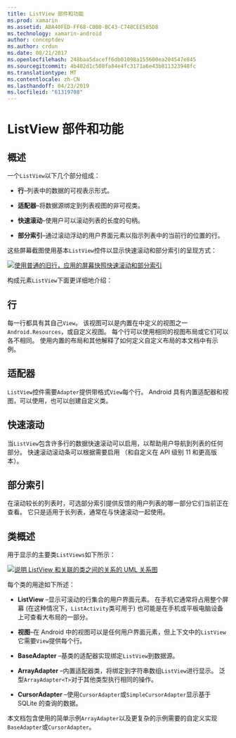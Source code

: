 ```yaml
---
title: ListView 部件和功能
ms.prod: xamarin
ms.assetid: ABA40FED-FF68-C0B0-BC43-C748CEE585D8
ms.technology: xamarin-android
author: conceptdev
ms.author: crdun
ms.date: 08/21/2017
ms.openlocfilehash: 248baa5daceff6db01098a155600ea204547e845
ms.sourcegitcommit: 4b402d1c508fa84e4fc3171a6e43b811323948fc
ms.translationtype: MT
ms.contentlocale: zh-CN
ms.lasthandoff: 04/23/2019
ms.locfileid: "61319708"
---
```

# <a name="listview-parts-and-functionality"></a>ListView 部件和功能


## <a name="overview"></a>概述

一个`ListView`以下几个部分组成：

- **行**&ndash;列表中的数据的可视表示形式。

- **适配器**&ndash;将数据源绑定到列表视图的非可视类。

- **快速滚动**&ndash;使用户可以滚动列表的长度的句柄。

- **部分索引**&ndash;通过滚动浮动的用户界面元素以指示列表中的当前行的位置的行。

这些屏幕截图使用基本`ListView`控件以显示快速滚动和部分索引的呈现方式：

[![使用普通的旧行，应用的屏幕快照快速滚动和部分索引](parts-and-functionality-images/listviewparts.png)](parts-and-functionality-images/listviewparts.png#lightbox)

构成元素`ListView`下面更详细地介绍：


## <a name="rows"></a>行

每一行都具有其自己`View`。 该视图可以是内置在中定义的视图之一`Android.Resources`，或自定义视图。 每个行可以使用相同的视图布局或它们可以各不相同。 使用内置的布局和其他解释了如何定义自定义布局的本文档中有示例。


## <a name="adapter"></a>适配器

`ListView`控件需要`Adapter`提供带格式`View`每个行。 Android 具有内置适配器和视图，可以使用，也可以创建自定义类。


## <a name="fast-scrolling"></a>快速滚动

当`ListView`包含许多行的数据快速滚动可以启用，以帮助用户导航到列表的任何部分。 快速滚动滚动条可以根据需要启用 （和自定义在 API 级别 11 和更高版本）。


## <a name="section-index"></a>部分索引

在滚动较长的列表时，可选部分索引提供反馈的用户列表的哪一部分它们当前正在查看。 它只是适用于长列表，通常在与快速滚动一起使用。


## <a name="classes-overview"></a>类概述

用于显示的主要类`ListViews`如下所示：

[![说明 ListView 和关联的类之间的关系的 UML 关系图](parts-and-functionality-images/image2.png)](parts-and-functionality-images/image2.png#lightbox)

每个类的用途如下所述：

- **ListView** &ndash;显示可滚动的行集合的用户界面元素。 在手机它通常将占用整个屏幕 (在这种情况下，`ListActivity`类可用于) 也可能是在手机或平板电脑设备上可查看大布局的一部分。

- **视图**&ndash;在 Android 中的视图可以是任何用户界面元素，但上下文中的`ListView`它需要`View`提供每个行。

- **BaseAdapter** &ndash;基类的适配器实现绑定`ListView`到数据源。

- **ArrayAdapter** &ndash;内置适配器类，将绑定到字符串数组`ListView`进行显示。 泛型`ArrayAdapter<T>`对于其他类型执行相同的操作。

- **CursorAdapter** &ndash;使用`CursorAdapter`或`SimpleCursorAdapter`显示基于 SQLite 的查询的数据。

本文档包含使用的简单示例`ArrayAdapter`以及更复杂的示例需要的自定义实现`BaseAdapter`或`CursorAdapter`。

